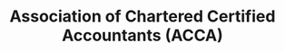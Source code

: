 ---
title: Association of Chartered Certified Accountants (ACCA)
category: "professional-accounting"
code_kl: KPT/JPS(R2/344/6/0064)(FA1206)06/29
code_pg: 
intake: 10 Jul
note:
---